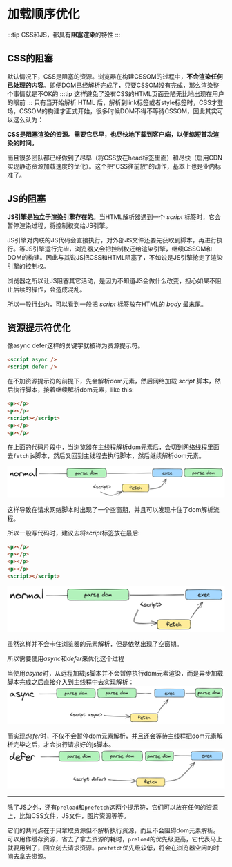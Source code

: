 # 加载顺序优化
:::tip
CSS和JS，都具有**阻塞渲染**的特性
:::
## CSS的阻塞
默认情况下，CSS是阻塞的资源。浏览器在构建CSSOM的过程中，**不会渲染任何已处理的内容**。即便DOM已经解析完成了，只要CSSOM没有完成，那么渲染整个事情就是不OK的
:::tip
这样避免了没有CSS的HTML页面丑陋无比地出现在用户的眼前
:::
只有当开始解析 HTML 后，解析到link标签或者style标签时，CSS才登场，CSSOM的构建才正式开始，很多时候DOM不得不等待CSSOM，因此其实可以这么认为：

**CSS是阻塞渲染的资源。需要它尽早，也尽快地下载到客户端，以便缩短首次渲染的时间。**

而且很多团队都已经做到了尽早（将CSS放在head标签里面）和尽快（启用CDN实现静态资源加载速度的优化）。这个把“CSS往前放”的动作，基本上也是业内标准了。

## JS的阻塞
**JS引擎是独立于渲染引擎存在的**。当HTML解析器遇到一个 *script* 标签时，它会暂停渲染过程，将控制权交给JS引擎。

JS引擎对内联的JS代码会直接执行，对外部JS文件还要先获取到脚本，再进行执行。等JS引擎运行完毕，浏览器又会把控制权还给渲染引擎，继续CSSOM和DOM的构建。因此与其说JS把CSS和HTML阻塞了，不如说是JS引擎抢走了渲染引擎的控制权。

浏览器之所以让JS阻塞其它活动，是因为不知道JS会做什么改变，担心如果不阻止后续的操作，会造成混乱。

所以一般行业内，可以看到一般把 *script* 标签放在HTML的 *body* 最末尾。

## 资源提示符优化
像async defer这样的关键字就被称为资源提示符。
```html
<script async />
<script defer />
```
在不加资源提示符的前提下，先会解析dom元素，然后网络加载 *script* 脚本，然后执行脚本，接着继续解析dom元素，like this:
```html
<p></p>
<p></p>
<script></script>
<p></p>
<p></p>
```
在上面的代码片段中，当浏览器在主线程解析dom元素后，会切到网络线程里面去`fetch` js脚本，然后又回到主线程去执行脚本，然后继续解析dom元素。

![image](./assets/%E5%90%8C%E6%AD%A5%E8%A7%A3%E6%9E%90.png)

这样导致在请求网络脚本时出现了一个空窗期，并且可以发现卡住了dom解析流程。

所以一般写代码时，建议去将*script*标签放在最后:
```html
<p></p>
<p></p>
<p></p>
<p></p>
<script></script>
```
![image](./assets/script%E6%94%BE%E5%9C%A8%E6%9C%80%E5%90%8E%E7%9A%84%E5%90%8C%E6%AD%A5%E8%A7%A3%E6%9E%90.png)

虽然这样并不会卡住浏览器的元素解析，但是依然出现了空窗期。

所以需要使用*async*和*defer*来优化这个过程

当使用*async*时，从远程加载js脚本并不会暂停执行dom元素渲染，而是异步加载脚本完成之后直接介入到主线程中去实现解析：
![image](./assets/async%E8%A7%A3%E6%9E%90%E6%B5%81%E7%A8%8B.png)

而实现*defer*时，不仅不会暂停dom元素解析，并且还会等待主线程把dom元素解析完毕之后，才会执行请求好的js脚本。
![image](./assets/defer%E8%A7%A3%E6%9E%90%E6%B5%81%E7%A8%8B.png)

---
除了JS之外，还有`preload`和`prefetch`这两个提示符，它们可以放在任何的资源上，比如CSS文件，JS文件，图片资源等等。

它们的共同点在于只拿取资源但不解析执行资源，而且不会阻碍dom元素解析。可以用作缓存资源，省去了拿去资源的耗时，`preload`的优先级更高，它代表马上就要用到了，回立刻去请求资源。`prefetch`优先级较低，将会在浏览器空闲的时间去拿去资源。